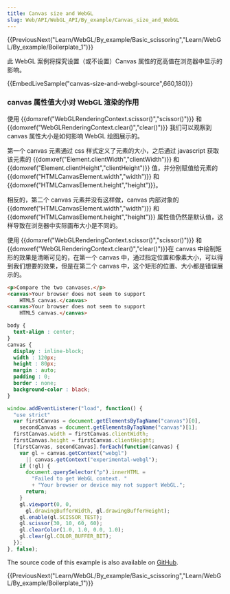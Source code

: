 ```yaml
---
title: Canvas size and WebGL
slug: Web/API/WebGL_API/By_example/Canvas_size_and_WebGL
---
```


{{PreviousNext("Learn/WebGL/By_example/Basic_scissoring","Learn/WebGL/By_example/Boilerplate_1")}}

此 WebGL 案例将探究设置（或不设置）Canvas 属性的宽高值在浏览器中显示的影响。

{{EmbedLiveSample("canvas-size-and-webgl-source",660,180)}}

### canvas 属性值大小对 WebGL 渲染的作用

使用 {{domxref("WebGLRenderingContext.scissor()","scissor()")}} 和 {{domxref("WebGLRenderingContext.clear()","clear()")}} 我们可以观察到 canvas 属性大小是如何影响 WebGL 绘图展示的。

第一个 canvas 元素通过 css 样式定义了元素的大小，之后通过 javascript 获取该元素的 {{domxref("Element.clientWidth","clientWidth")}} 和{{domxref("Element.clientHeight","clientHeight")}} 值，并分别赋值给元素的 {{domxref("HTMLCanvasElement.width","width")}} 和{{domxref("HTMLCanvasElement.height","height")}}。

相反的，第二个 canvas 元素并没有这样做，canvas 内部对象的{{domxref("HTMLCanvasElement.width","width")}} 和 {{domxref("HTMLCanvasElement.height","height")}} 属性值仍然是默认值，这样导致在浏览器中实际画布大小是不同的。

使用 {{domxref("WebGLRenderingContext.scissor()","scissor()")}} 和{{domxref("WebGLRenderingContext.clear()","clear()")}}在 canvas 中绘制矩形的效果是清晰可见的，在第一个 canvas 中，通过指定位置和像素大小，可以得到我们想要的效果，但是在第二个 canvas 中，这个矩形的位置、大小都是错误展示的。

```html
<p>Compare the two canvases.</p>
<canvas>Your browser does not seem to support
    HTML5 canvas.</canvas>
<canvas>Your browser does not seem to support
    HTML5 canvas.</canvas>
```

```css
body {
  text-align : center;
}
canvas {
  display : inline-block;
  width : 120px;
  height : 80px;
  margin : auto;
  padding : 0;
  border : none;
  background-color : black;
}
```

```js
window.addEventListener("load", function() {
  "use strict"
  var firstCanvas = document.getElementsByTagName("canvas")[0],
    secondCanvas = document.getElementsByTagName("canvas")[1];
  firstCanvas.width = firstCanvas.clientWidth;
  firstCanvas.height = firstCanvas.clientHeight;
  [firstCanvas, secondCanvas].forEach(function(canvas) {
    var gl = canvas.getContext("webgl")
      || canvas.getContext("experimental-webgl");
    if (!gl) {
      document.querySelector("p").innerHTML =
        "Failed to get WebGL context. "
        + "Your browser or device may not support WebGL.";
      return;
    }
    gl.viewport(0, 0,
      gl.drawingBufferWidth, gl.drawingBufferHeight);
    gl.enable(gl.SCISSOR_TEST);
    gl.scissor(30, 10, 60, 60);
    gl.clearColor(1.0, 1.0, 0.0, 1.0);
    gl.clear(gl.COLOR_BUFFER_BIT);
  });
}, false);
```

The source code of this example is also available on [GitHub](https://github.com/idofilin/webgl-by-example/tree/master/canvas-size-and-webgl).

{{PreviousNext("Learn/WebGL/By_example/Basic_scissoring","Learn/WebGL/By_example/Boilerplate_1")}}
